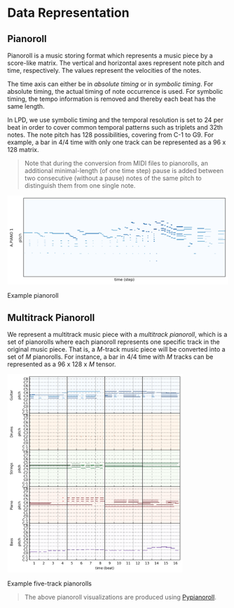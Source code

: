 # Data Representation

## Pianoroll

Pianoroll is a music storing format which represents a music piece by a
score-like matrix. The vertical and horizontal axes represent note pitch and
time, respectively. The values represent the velocities of the notes.

The time axis can either be in _absolute timing_ or in _symbolic timing_. For
absolute timing, the actual timing of note occurrence is used. For symbolic
timing, the tempo information is removed and thereby each beat has the same
length.

In LPD, we use symbolic timing and the temporal resolution is set to 24 per beat
in order to cover common temporal patterns such as triplets and 32th notes. The
note pitch has 128 possibilities, covering from C-1 to G9. For example, a bar in
4/4 time with only one track can be represented as a 96 x 128 matrix.

> Note that during the conversion from MIDI files to pianorolls, an additional
minimal-length (of one time step) pause is added between two consecutive
(without a pause) notes of the same pitch to distinguish them from one single
note.

![pianoroll-example](figs/pianoroll-example.png)
<p class="caption">Example pianoroll</p>

## Multitrack Pianoroll

We represent a multitrack music piece with a _multitrack pianoroll_, which is a
set of pianorolls where each pianoroll represents one specific track in the
original music piece. That is, a _M_-track music piece will be converted into a
set of _M_ pianorolls. For instance, a bar in 4/4 time with _M_ tracks can be
represented as a 96 x 128 x _M_ tensor.

<img src="figs/pianoroll-example-5tracks.png" alt="pianoroll-example-5tracks" style="max-width:400px;">
<p class="caption">Example five-track pianorolls</p>

> The above pianoroll visualizations are produced using
[Pypianoroll](https://salu133445.github.io/pypianoroll/).
